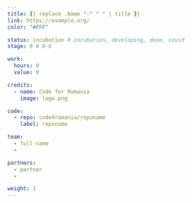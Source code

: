 ```yaml
---
title: {{ replace .Name "-" " " | title }}
link: https://example.org/
color: "#FFF"

status: incubation # incubation, developing, done, covid
stage: 0 # 0-6

work:
  hours: 0
  value: 0

credits:
  - name: Code for Romania
    image: logo.png

code:
  - repo: code4romania/reponame
    label: reponame

team:
  - full-name
  - 

partners:
  - partner
  -

weight: 1
---
```


